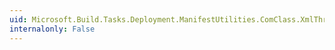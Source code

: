 ```yaml
---
uid: Microsoft.Build.Tasks.Deployment.ManifestUtilities.ComClass.XmlThreadingModel
internalonly: False
---
```

